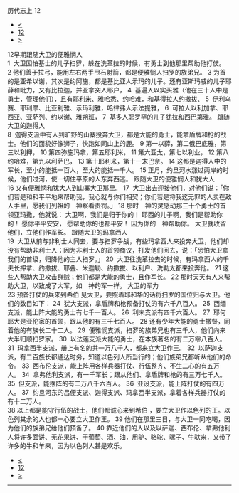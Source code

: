﻿





 历代志上 12




* [<](bible/1CH11.md)
* [12](bible/1CH.md)
* [>](bible/1CH13.md)



 
12早期跟随大卫的便雅悯人  
1  大卫因怕基士的儿子扫罗，躲在洗革拉的时候，有勇士到他那里帮助他打仗。 
2 他们善于拉弓，能用左右两手甩石射箭，都是便雅悯人扫罗的族弟兄。 
3 为首的是亚希以谢，其次是约阿施，都是基比亚人示玛的儿子。还有亚斯玛威的儿子耶薛和毗力，又有比拉迦，并亚拿突人耶户， 
4  基遍人以实买雅（他在三十人中是勇士，管理他们），且有耶利米、雅哈悉、约哈难，和基得拉人约撒拔、 
5  伊利乌赛、耶利摩、比亚利雅、示玛利雅，哈律弗人示法提雅， 
6  可拉人以利加拿、耶西亚、亚萨列、约以谢、雅朔班， 
7  基多人耶罗罕的儿子犹拉和西巴第雅。 跟随大卫的迦得人  
8  迦得支派中有人到旷野的山寨投奔大卫，都是大能的勇士，能拿盾牌和枪的战士。他们的面貌好像狮子，快跑如同山上的鹿。 
9 第一以薛，第二俄巴底雅，第三以利押， 
10 第四弥施玛拿，第五耶利米， 
11 第六亚太，第七以利业， 
12 第八约哈难，第九以利萨巴， 
13 第十耶利米，第十一末巴奈。 
14 这都是迦得人中的军长，至小的能抵一百人，至大的能抵一千人。 
15 正月，约旦河水涨过两岸的时候，他们过河，使一切住平原的人东奔西逃。 跟随大卫的便雅悯人和犹大人  
16 又有便雅悯和犹大人到山寨大卫那里。 
17  大卫出去迎接他们，对他们说：「你们若是和和平平地来帮助我，我心就与你们相契；你们若是将我这无罪的人卖在敌人手里，愿我们列祖的　神察看责罚。」 
18 那时　神的灵感动那三十个勇士的首领亚玛撒，他就说： 大卫啊，我们是归于你的！ 耶西的儿子啊，我们是帮助你的！ 愿你平平安安， 愿帮助你的也都平安！ 因为你的　神帮助你。 大卫就收留他们，立他们作军长。 跟随大卫的玛拿西人  
19  大卫从前与非利士人同去，要与扫罗争战，有些玛拿西人来投奔大卫，他们却没有帮助非利士人；因为非利士人的首领商议，打发他们回去，说：「恐怕大卫拿我们的首级，归降他的主人扫罗。」 
20  大卫往洗革拉去的时候，有玛拿西人的千夫长押拿、约撒拔、耶叠、米迦勒、约撒拔、以利户、洗勒太都来投奔他。 
21 这些人帮助大卫攻击群贼；他们都是大能的勇士，且作军长。 
22 那时天天有人来帮助大卫，以致成了大军，如　神的军一样。 大卫的军力  
23 预备打仗的兵来到希伯 见大卫，要照着耶和华的话将扫罗的国位归与大卫。他们的数目如下： 
24  犹大支派，拿盾牌和枪预备打仗的有六千八百人。 
25  西缅支派，能上阵大能的勇士有七千一百人。 
26  利未支派有四千六百人。 
27  耶何耶大是亚伦家的首领，跟从他的有三千七百人。 
28 还有少年大能的勇士撒督，同着他的有族长二十二人。 
29  便雅悯支派，扫罗的族弟兄也有三千人，他们向来大半归顺扫罗家。 
30  以法莲支派大能的勇士，在本族著名的有二万零八百人。 
31  玛拿西半支派，册上有名的共一万八千人，都来立大卫作王。 
32  以萨迦支派，有二百族长都通达时务，知道以色列人所当行的；他们族弟兄都听从他们的命令。 
33  西布伦支派，能上阵用各样兵器打仗、行伍整齐、不生二心的有五万人。 
34  拿弗他利支派，有一千军长；跟从他们、拿盾牌和枪的有三万七千人。 
35  但支派，能摆阵的有二万八千六百人。 
36  亚设支派，能上阵打仗的有四万人。 
37  约旦河东的吕便支派、迦得支派、玛拿西半支派，拿着各样兵器打仗的有十二万人。  
38 以上都是能守行伍的战士，他们都诚心来到希伯 ，要立大卫作以色列的王。以色列其余的人也都一心要立大卫作王。 
39 他们在那里三日，与大卫一同吃喝，因为他们的族弟兄给他们预备了。 
40 靠近他们的人以及以萨迦、西布伦、拿弗他利人将许多面饼、无花果饼、干葡萄、酒、油，用驴、骆驼、骡子、牛驮来，又带了许多的牛和羊来，因为以色列人甚是欢乐。 
* [<](bible/1CH11.md)
* [12](bible/1CH.md)
* [>](bible/1CH13.md)





---









